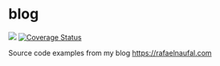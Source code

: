 # blog

![](https://github.com/rnaufal/blog/workflows/Java%20CI/badge.svg)
[![Coverage Status](https://coveralls.io/repos/github/rnaufal/blog/badge.svg?branch=master)](https://coveralls.io/github/rnaufal/blog?branch=master)

Source code examples from my blog https://rafaelnaufal.com

